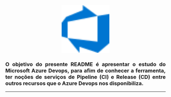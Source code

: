 <div align="center">

<img height = "150" src="./imagens/azure-devops.svg" />

</div>

### <p style="text-align: justify;"> O objetivo do presente README é apresentar o estudo do Microsoft Azure Devops, para afim de conhecer a ferramenta, ter noções de serviços de Pipeline (CI) e Release (CD) entre outros recursos que o Azure Devops nos disponibiliza. </p>
___